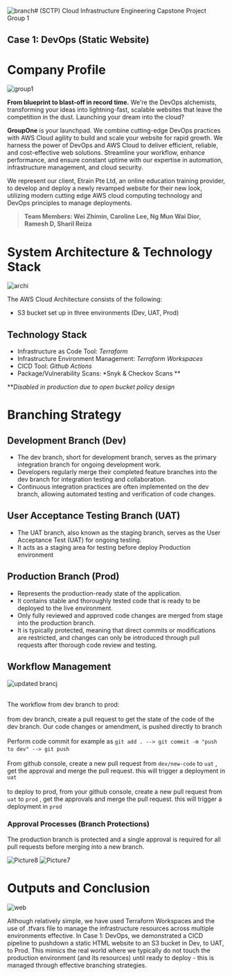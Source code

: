 ![branch](https://github.com/sharil12/Group1_Capstone_Project/assets/137068325/35e35530-3125-40ad-bff6-87bb63c1ead3)# (SCTP) Cloud Infrastructure Engineering Capstone Project Group 1

## Case 1: DevOps (Static Website)

# Company Profile
![group1](https://github.com/sharil12/Group1_Capstone_Project/assets/137068325/69fdc467-9a0c-42d0-852e-bfba91720490)


**From blueprint to blast-off in record time.** We're the DevOps alchemists, transforming your ideas into lightning-fast, scalable websites that leave the competition in the dust. Launching your dream into the cloud? 

**GroupOne** is your launchpad. We combine cutting-edge DevOps practices with AWS Cloud agility to build and scale your website for rapid growth. We harness the power of DevOps and AWS Cloud to deliver efficient, reliable, and cost-effective web solutions. Streamline your workflow, enhance performance, and ensure constant uptime with our expertise in automation, infrastructure management, and cloud security.

We represent our client, Etrain Pte Ltd, an online education training provider, to develop and deploy a newly revamped website for their new look, utilizing modern cutting edge AWS cloud computing technology and DevOps principles to manage deployments. 

> **Team Members: Wei Zhimin, Caroline Lee, Ng Mun Wai Dior, Ramesh D, Sharil Reiza**

# System Architecture & Technology Stack
![archi](https://github.com/sharil12/Group1_Capstone_Project/assets/137068325/7918978e-ed14-4780-be31-91a4521fb68d)

The AWS Cloud Architecture consists of the following:

-   S3 bucket set up in three environments (Dev, UAT, Prod)

## Technology Stack

 - Infrastructure as Code Tool: *Terraform*
 - Infrastructure Environment Management: *Terraform Workspaces*
 - CICD Tool: *Github Actions*
 - Package/Vulnerability Scans: *Snyk & Checkov Scans **

***Disabled in production due to open bucket policy design*

# Branching Strategy

## Development Branch (Dev)

-   The dev branch, short for development branch, serves as the primary integration branch for ongoing development work.
-   Developers regularly merge their completed feature branches into the dev branch for integration testing and collaboration.
-   Continuous integration practices are often implemented on the dev branch, allowing automated testing and verification of code changes.

## User Acceptance Testing Branch (UAT)

 

 - The UAT branch, also known as the staging branch, serves as the User Acceptance Test (UAT) for ongoing testing. 
 - It acts as a staging area for testing before deploy Production environment



## Production Branch (Prod)

-   Represents the production-ready state of the application.
-   It contains stable and thoroughly tested code that is ready to be deployed to the live environment.
-   Only fully reviewed and approved code changes are merged from stage into the production branch.
-   It is typically protected, meaning that direct commits or modifications are restricted, and changes can only be introduced through pull requests after thorough code review and testing.

## Workflow Management

![updated brancj](https://github.com/sharil12/Group1_Capstone_Project/assets/137068325/ee37aa08-2a50-4384-abb9-5d5f2a033963)

<br> The workflow from dev branch to prod:</br> 
<br> from dev branch, create a pull request to get the state of the code of the dev branch. Our code changes or amendment, is pushed directly to branch </br>
<br> Perform code commit for example as `git add . --> git commit -m "push to dev" --> git push` &nbsp; &nbsp; </br>
<br> From github console, create a new pull request from `dev/new-code` to `uat`  , get the approval and merge the pull request. this will trigger a deployment in `uat` </br>
<br> to deploy to prod, from your github console, create a new pull request from `uat` to `prod` , get the  approvals and merge the pull request. this will trigger a deployment in `prod` </br>

### Approval Processes (Branch Protections)

The production branch is protected and a single approval is required for all pull requests before merging into a new branch. 

![Picture8](https://github.com/sharil12/Group1_Capstone_Project/assets/137068325/b7dfe6c7-7096-4b85-afe0-8d48195612e4)
![Picture7](https://github.com/sharil12/Group1_Capstone_Project/assets/137068325/a16725db-d483-4ecc-b07b-1f4165ad1edd)

# Outputs and Conclusion
![web](https://github.com/sharil12/Group1_Capstone_Project/assets/137068325/1eb03437-3192-4692-893a-456248bf18a6)

Although relatively simple, we have used Terraform Workspaces and the use of .tfvars file to manage the infrastructure resources across multiple environments effective. In Case 1: DevOps, we demonstrated a CICD pipeline to pushdown a static HTML website to an S3 bucket in Dev, to UAT, to Prod. This mimics the real world where we typically do not touch the production environment (and its resources) until ready to deploy - this is managed through effective branching strategies. 

